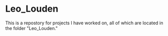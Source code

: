 # Leo_Louden

This is a repostory for projects I have worked on, all of which are located in the folder "Leo_Louden."
